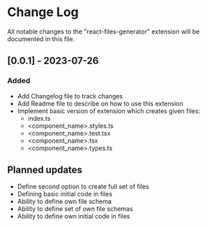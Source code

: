 # Change Log

All notable changes to the "react-files-generator" extension will be documented in this file.

## [0.0.1] - 2023-07-26

### Added

- Add Changelog file to track changes
- Add Readme file to describe on how to use this extension
- Implement basic version of extension which creates given files:
  - index.ts
  - <component_name>.styles.ts
  - <component_name>.test.tsx
  - <component_name>.tsx
  - <component_name>.types.ts

## Planned updates

- Define second option to create full set of files
- Defining basic initial code in files
- Ability to define own file schema
- Ability to define set of own file schemas
- Ability to define own initial code in files
